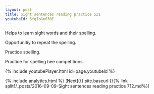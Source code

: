 ```yaml
---
layout: post
title: Sight sentences reading practice 521
youtubeId: 5fgIbGn630E
---
```

 
 
Helps to learn sight words and their spelling.

Opportunitiy to repeat the spelling. 

Practice spelling. 
 
Practice for spelling bee competitions. 
 
{% include youtubePlayer.html id=page.youtubeId %}
 
 
{% include analytics.html %} 
[Next]({{ site.baseurl }}{% link  split1/_posts/2016-09-09-Sight sentences reading practice 712.md%})
 
